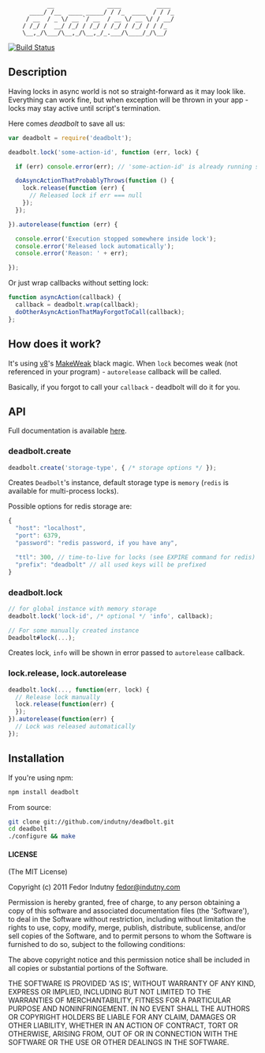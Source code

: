 ```
           __               ____          ____
      ____/ /__  ____ _____/ / /_  ____  / / /_
     / __  / _ \/ __ `/ __  / __ \/ __ \/ / __/
    / /_/ /  __/ /_/ / /_/ / /_/ / /_/ / / /_
    \__,_/\___/\__,_/\__,_/_.___/\____/_/\__/
```

[![Build Status](https://secure.travis-ci.org/indutny/deadbolt.png)](http://travis-ci.org/indutny/deadbolt>)

## Description

Having locks in async world is not so straight-forward as it may look like.
Everything can work fine, but when exception will be thrown in your app - locks
may stay active until script's termination.

Here comes *deadbolt* to save all us:

```javascript
var deadbolt = require('deadbolt');

deadbolt.lock('some-action-id', function (err, lock) {

  if (err) console.error(err); // 'some-action-id' is already running somewhere

  doAsyncActionThatProbablyThrows(function () {
    lock.release(function (err) {
      // Released lock if err === null
    });
  });

}).autorelease(function (err) {

  console.error('Execution stopped somewhere inside lock');
  console.error('Released lock automatically');
  console.error('Reason: ' + err);

});
```

Or just wrap callbacks without setting lock:

```javascript
function asyncAction(callback) {
  callback = deadbolt.wrap(callback);
  doOtherAsyncActionThatMayForgotToCall(callback);
};
```

## How does it work?

It's using [v8](https://github.com/v8/v8)'s [MakeWeak](http://bespin.cz/~ondras/html/classv8_1_1Persistent.html#ab04609812113450bece2640ad0b27658)
black magic. When `lock` becomes weak (not referenced in your program) -
`autorelease` callback will be called.

Basically, if you forgot to call your `callback` - deadbolt will do it for you.

## API

Full documentation is available [here](http://indutny.github.com/deadbolt/).


### deadbolt.create

```javascript
deadbolt.create('storage-type', { /* storage options */ });
```

Creates `Deadbolt`'s instance, default storage type is `memory` (`redis` is 
available for multi-process locks).

Possible options for redis storage are:

```javascript
{
  "host": "localhost",
  "port": 6379,
  "password": "redis password, if you have any",

  "ttl": 300, // time-to-live for locks (see EXPIRE command for redis)
  "prefix": "deadbolt" // all used keys will be prefixed
}
```

### deadbolt.lock

```javascript
// for global instance with memory storage
deadbolt.lock('lock-id', /* optional */ 'info', callback);

// For some manually created instance
Deadbolt#lock(...);
```

Creates lock, `info` will be shown in error passed to `autorelease` callback.


### lock.release, lock.autorelease

```javascript
deadbolt.lock(..., function(err, lock) {
  // Release lock manually
  lock.release(function(err) {
  });
}).autorelease(function(err) {
  // Lock was released automatically
});
```

## Installation

If you're using npm:

```bash
npm install deadbolt
```

From source:

```bash
git clone git://github.com/indutny/deadbolt.git
cd deadbolt
./configure && make
```


#### LICENSE

(The MIT License)

Copyright (c) 2011 Fedor Indutny <fedor@indutny.com>

Permission is hereby granted, free of charge, to any person obtaining a copy of
this software and associated documentation files (the 'Software'), to deal in
the Software without restriction, including without limitation the rights to
use, copy, modify, merge, publish, distribute, sublicense, and/or sell copies
of the Software, and to permit persons to whom the Software is furnished to do
so, subject to the following conditions:

The above copyright notice and this permission notice shall be included in all
copies or substantial portions of the Software.

THE SOFTWARE IS PROVIDED 'AS IS', WITHOUT WARRANTY OF ANY KIND, EXPRESS OR
IMPLIED, INCLUDING BUT NOT LIMITED TO THE WARRANTIES OF MERCHANTABILITY,
FITNESS FOR A PARTICULAR PURPOSE AND NONINFRINGEMENT. IN NO EVENT SHALL THE
AUTHORS OR COPYRIGHT HOLDERS BE LIABLE FOR ANY CLAIM, DAMAGES OR OTHER
LIABILITY, WHETHER IN AN ACTION OF CONTRACT, TORT OR OTHERWISE, ARISING FROM,
OUT OF OR IN CONNECTION WITH THE SOFTWARE OR THE USE OR OTHER DEALINGS IN THE
SOFTWARE.
